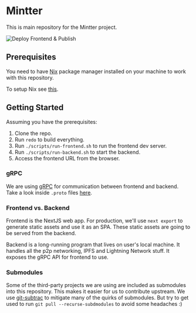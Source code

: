 # Mintter

This is main repository for the Mintter project.

![Deploy Frontend & Publish](https://github.com/mintterteam/mintter/workflows/Deploy%20Frontend%20&%20Publish/badge.svg?branch=master)

## Prerequisites

You need to have [Nix](https://nixos.org/nix) package manager installed on your
machine to work with this repository.

To setup Nix see [this](/docs/nix.md).

## Getting Started

Assuming you have the prerequisites:

1. Clone the repo.
2. Run `redo` to build everything.
3. Run `./scripts/run-frontend.sh` to run the frontend dev server.
4. Run `./scripts/run-backend.sh` to start the backend.
5. Access the frontend URL from the browser.

### gRPC

We are using [gRPC](https://grpc.io) for communication between frontend and
backend. Take a look inside `.proto` files [here](/proto).

### Frontend vs. Backend

Frontend is the NextJS web app. For production, we'll use `next export` to
generate static assets and use it as an SPA. These static assets are going to be
served from the backend.

Backend is a long-running program that lives on user's local machine. It handles
all the p2p networking, IPFS and Lightning Network stuff. It exposes the gRPC
API for frontend to use.

### Submodules

Some of the third-party projects we are using are included as submodules into
this repository. This makes it easier for us to contribute upstream. We use
[git-subtrac](https://github.com/apenwarr/git-subtrac) to mitigate many of the
quirks of submodules. But try to get used to run
`git pull --recurse-subdmodules` to avoid some headaches :)
